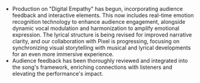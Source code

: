 - Production on "Digital Empathy" has begun, incorporating audience feedback and interactive elements. This now includes real-time emotion recognition technology to enhance audience engagement, alongside dynamic vocal modulation and harmonization to amplify emotional expression. The lyrical structure is being revised for improved narrative clarity, and our collaboration with Pixel is progressing, focusing on synchronizing visual storytelling with musical and lyrical developments for an even more immersive experience.
- Audience feedback has been thoroughly reviewed and integrated into the song's framework, enriching connections with listeners and elevating the performance's impact.